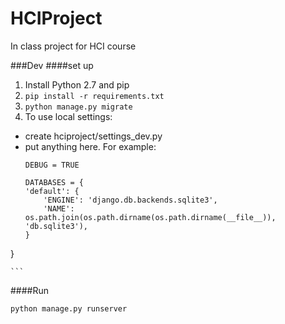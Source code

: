 HCIProject
==========

In class project for HCI course


###Dev
####set up
1. Install Python 2.7 and pip
2. ```pip install -r requirements.txt```
3. ```python manage.py migrate```
4. To use local settings:  
  * create hciproject/settings_dev.py
  * put anything here. For example:
    ```
    DEBUG = TRUE  
    
    DATABASES = {
    'default': {
        'ENGINE': 'django.db.backends.sqlite3',
        'NAME': os.path.join(os.path.dirname(os.path.dirname(__file__)), 'db.sqlite3'),
    }
  }

    ```

####Run
```
python manage.py runserver
```
